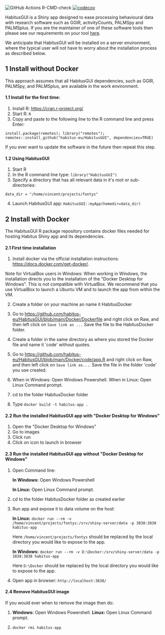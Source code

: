 ![GitHub Actions R-CMD-check](https://github.com/habitus-eu/HabitusGUI/workflows/R-CMD-check-full/badge.svg)
[![codecov](https://codecov.io/gh/habitus-eu/HabitusGUI/branch/main/graph/badge.svg?token=GPRPJ3IXWC)](https://codecov.io/gh/habitus-eu/HabitusGUI)

HabitusGUI is a Shiny app designed to ease processing behavioural data with research software such as GGIR, activityCounts, PALMSpy and PALMSplus. If you are the maintainer of one of these software tools then please see our requirements on your tool [here](https://github.com/habitus-eu/HabitusGUI/INSTRUCTIONS_TOOL_MAINTAINERS.md).


We anticipate that HabitusGUI will be installed on a server environment, where the typical user will not have to worry about the installation process as described below.

## 1 Install without Docker

This approach assumes that all HabitusGUI dependencies, such as GGIR, PALMSpy, and PALMSplus, are available in the work environment.

#### 1.1 Install for the first time:

1. Install R: https://cran.r-project.org/
2. Start R: `R`
3. Copy and paste to the following line to the R command line and press Enter:

```
install.package(remotes); library("remotes"); remotes::install_github("habitus-eu/HabitusGUI", dependencies=TRUE)
```

If you ever want to update the software in the future then repeat this step.

#### 1.2 Using HabitusGUI

1. Start R
2. In the R command line type: `library("HabitusGUI")`
3. Specify a directory that has all relevant data in it's root or sub-directories:

`data_dir = "/home/vincent/projects/fontys"`

4. Launch HabitusGUI app: `HabitusGUI::myApp(homedir=data_dir)`

## 2 Install with Docker

The HabitusGUI R package repository contains docker files needed for hosting Habitus Shiny app and
its dependencies.

#### 2.1 First time installation

1. Install docker via the official installation instructions: https://docs.docker.com/get-docker/.

Note for VirtualBox users in Windows: When working in Windows, the installation directs you to the installation of the "Docker Desktop for Windows". This is not compatible with VirtualBox. We recommend that you use VirtualBox to launch a Ubuntu VM and to launch the app from within the VM.

2. Create a folder on your machine an name it HabitusDocker

3. Go to https://github.com/habitus-eu/HabitusGUI/blob/main/Docker/Dockerfile and right click on Raw, and then left click on `Save link as ...` Save the file to the HabitusDocker folder.

4. Create a folder in the same directory as where you stored the Docker file and name it 'code' without quotes.

5. Go to https://github.com/habitus-eu/HabitusGUI/blob/main/Docker/code/app.R and right click on Raw, and then left click on `Save link as...`. Save the file in the folder 'code' you use created.

6. When in Windows: Open Windows Powershell.
When in Linux: Open Linux Command prompt.

7. cd to the folder HabitusDocker folder

8. Type `docker build -t habitus-app .`


#### 2.2 Run the installed HabitusGUI app with "Docker Desktop for Windows"

1. Open the "Docker Desktop for Windows"
2. Go to images
3. Click run
4. Click on icon to launch in browser


#### 2.3 Run the installed HabitusGUI app without "Docker Desktop for Windows"

1. Open Command line:

   **In Windows:** Open Windows Powershell

   **In Linux:** Open Linux Command prompt.

2. cd to the folder HabitusDocker folder as created earlier

3. Run app and expose it to data volume on the host:

   **In Linux:** `docker run --rm -v /home/vincent/projects/fontys:/srv/shiny-server/data -p 3838:3838 habitus-app`

   Here `/home/vincent/projects/fontys` should be replaced by the local directory you would like to expose to the app.

   **In Windows:** `docker run --rm -v D:\Docker:/srv/shiny-server/data -p 3838:3838 habitus-app`

   Here `D:\Docker` should be replaced by the local directory you would like to expose to the app.

4. Open app in browser: `http://localhost:3838/`


#### 2.4 Remove HabitusGUI image

If you would ever when to remove the image then do:

1. **Windows:** Open Windows Powershell. **Linux:** Open Linux Command prompt.

2. `docker rmi habitus-app`

